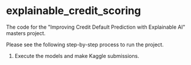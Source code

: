 # explainable_credit_scoring
The code for the "Improving Credit Default Prediction with Explainable AI" masters project.

Please see the following step-by-step process to run the project.
1. Execute the models and make Kaggle submissions.
